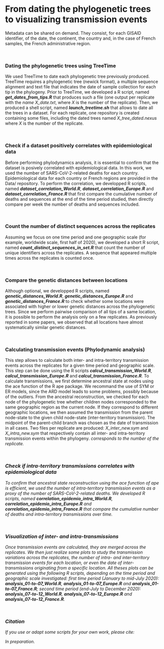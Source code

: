 # From dating the phylogenetic trees to visualizing transmission events
<p>Metadata can be shared on demand. They consist, for each GISAID identifier, of the date, the continent, the country and, in the case of French samples, the French administrative region.</p><br>
 <h3>Dating the phylogenetic trees using TreeTime</h3>
 <p> We used TreeTime to date each phylogenetic tree previously produced. TreeTime requires a phylogenetic tree (newick format), a multiple sequence alignment and text file that indicates the date of sample collection for each tip in the phylogeny. Prior to TreeTime, we developed a R script, named <i><b>get_dates_from_tips.R</b></i> that produces such a file (one output per replicate with the <i>name X_date.txt</i>, where <i>X</i> is the number of the replicate). Then, we produced a shell script, named <i><b>launch_treetime.sh</b></i> that allows to date all the trees in a dataset. For each replicate, one repository is created containing some files, including the dated trees named <i>X_tree_dated.nexus</i> where <i>X</i> is the number of the replicate. </p>
 <br>
 <h3>Check if a dataset positively correlates with epidemiological data</h3>
 <p>Before performing phylodynamics analysis, it is essential to confirm that the dataset is posively correlated with epidemiological data. In this work, we used the number of SARS-CoV-2-related deaths for each country. Epidemiological data for each country or French regions are provided in the Data/ repository. To perform the correlation, we developped R scripts, named <i><b>dataset_correlation_World.R</b></i>, <i><b>dataset_correlation_Europe.R</b></i> and <i><b>dataset_correlation_France.R</b></i> that first compare the cumulative number of deaths and sequences at the end of the time period studied, then directly compare per week the number of deaths and sequences included.
</p>
 <br>
 <h3>Count the number of distinct sequences across the replicates</h3>
 <p>Assuming we focus on one time period and one geographic scale (for example, worldwide scale, first half of 2020), we developed a short R script, named <i><b>count_distinct_sequences_in_set.R</b></i> that count the number of unique identifiers across the replicates. A sequence that appeared multiple times across the replicates is counted once.</p>
  <br>
   <h3>Compare the genetic distances between locations</h3>
 <p>Although optional, we developped R scripts, named <i><b>genetic_distances_World.R</b></i>, <i><b>genetic_distances_Europe.R</b></i> and <i><b>genetic_distances_France.R</b></i> to check whether some locations were associated with higher or lower genetic distances across the phylogenetic trees. Since we perform pairwise comparison of all tips of a same location, it is possible to perform the analysis only on a few replicates. As previously reported in some papers, we observed that all locations have almost systematically similar genetic distances.</p>
  <br>
     <h3>Calculating transmission events (Phylodynamic analysis)</h3>
 <p>This step allows to calculate both inter- and intra-territory transmission events across the replicates for a given time period and geographic scale. This step can be done using the R scripts <i><b>calcul_transmission_World.R</b></i>, <i><b>calcul_transmission_Europe.R</b></i> and <i><b>calcul_transmission_France.R</b></i>. To calculate transmissions, we first determine ancestral state at nodes using the ace function of the R ape package. We recommand the use of SYM or ER models, since the ARD model leads to some problems, possibly because of the outliers. From the ancestral reconstruction, we checked for each node of the phylogenetic tree whether children nodes corresponded to the same geographic region as the current node. If they correspond to different geographic locations, we then assumed the transmission from the parent node-state to the given child node-state (inter-territory transmission). The midpoint of the parent-child branch was chosen as the date of transmission in all cases. Two files per replicate are produced: <i>X_inter_new.sym</i> and <i>X_intra_new.sym</i> that respectively contain all inter- and intra-territory transmission events within the phylogeny. <i> corresponds to the number of the replicate. </p>
  <br>
       <h3>Check if intra-territory transmissions correlates with epidemiological data</h3>
 <p>To confirm that ancestral state reconstruction using the ace function of ape is efficient, we used the number of intra-territory transmission events as a proxy of the number of SARS-CoV-2-related deaths. We developed R scripts, named <i><b>correlation_epidemio_intra_World.R</b></i>, <i><b>correlation_epidemio_intra_Europe.R</b></i> and <i><b>correlation_epidemio_intra_France.R</b></i> that compare the cumulative number of deaths and intra-territory transmissions over time.</p>
  <br>
         <h3>Visualization of inter- and intra-transmissions</h3>
 <p>Once transmission events are calculated, they are merged across the replicates. We then just realize some plots to study the transmission variations across the replicates, the number of intra- and inter-territory transmission events for each location, or even the date of inter-transmissions originating from a specific location. All theses plots can be generated using the following R scripts, depending on the time period and geographic scale investigated: first time period (January to mid-July 2020): <i><b>analysis_01-to-07_World.R</b></i>, <i><b>analysis_01-to-07_Europe.R</b></i> and <i><b>analysis_01-to-07_France.R</b></i>; second time period (end-July to December 2020): <i><b>analysis_07-to-12_World.R</b></i>, <i><b>analysis_07-to-12_Europe.R</b></i> and <i><b>analysis_07-to-12_France.R</b></i>.</p>
  <br>
 <h3>Citation</h3>
 <p>If you use or adapt some scripts for your own work, please cite:</p>
 <p><i>In preparation.</i></p>
